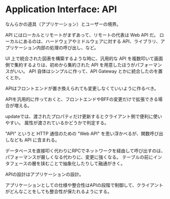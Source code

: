 # Application Interface: API

なんらかの道具（アプリケーション）とユーザーの境界。

API にはローカルとリモートがまずあって、リモートの代表は Web API だ。
ローカルにあるのは、ハードウェアやミドルウェアに対する API、ライブラリ、アプリケーション内部の処理の呼び出し、など。

UI 上で統合された図表を構築するような時に、汎用的な API を複数叩いて画面側で集約するよりは、初めから集約された API を用意したほうがパフォーマンスがいい。
API 自体はシンプルに作って、API Gateway とかに統合したのを置くとか。

APIはフロントエンドが置き換えられても変更しなくていいように作るべき。

APIを汎用的に作っておくと、フロントエンドやBFFの変更だけで拡張できる場合が増える。

updateでは、渡されたプロパティだけ更新するとクライアント側で便利に使いやすい。
属性が渡されているかどうかで判定する。

"API" というと HTTP 通信のための "Web API" を思い浮かべるが、関数呼び出しなども API に含まれる。

データベースを直接叩く代わりにRPCでネットワークを経由して呼び出すのは、パフォーマンスが厳しくなる代わりに、変更に強くなる。
テーブルの前にインタフェースの層を挟むことで抽象化したりして融通がきく。

APIの設計はアプリケーションの設計。

アプリケーションとしての仕様や整合性はAPIの段階で制御して、クライアントがどんなことをしても整合性が保たれるようにする。
